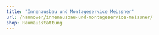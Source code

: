 ```yaml
---
title: "Innenausbau und Montageservice Meissner"
url: /hannover/innenausbau-und-montageservice-meissner/
shop: Raumausstattung
---
```

